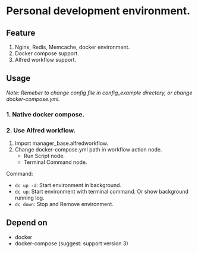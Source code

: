 # Personal development environment.

## Feature
1. Nginx, Redis, Memcache, docker environment.
2. Docker compose support.
3. Alfred workflow support.

## Usage
*Note: Remeber to change config file in config_example directory, or change docker-compose.yml.*

### 1. Native docker compose.
### 2. Use Alfred workflow.
1. Import manager_base.alfredworkflow.
2. Change docker-compose.yml path in workflow action node.
    - Run Script node.
    - Terminal Command node.

Command:
- `dc up -d`: Start environment in background.
- `dc up`: Start environment with terminal command. Or show background running log.
- `dc down`: Stop and Remove environment.

## Depend on
- docker
- docker-compose (suggest: support version 3)
